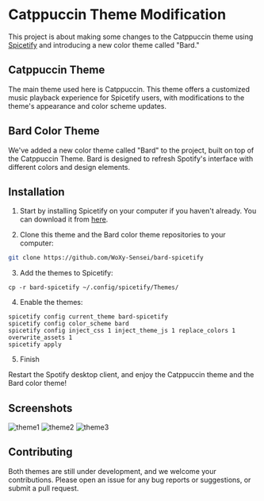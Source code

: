 # Catppuccin Theme Modification

This project is about making some changes to the Catppuccin theme using [Spicetify](https://github.com/khanhas/spicetify-cli) and introducing a new color theme called "Bard."

## Catppuccin Theme

The main theme used here is Catppuccin. This theme offers a customized music playback experience for Spicetify users, with modifications to the theme's appearance and color scheme updates.

## Bard Color Theme

We've added a new color theme called "Bard" to the project, built on top of the Catppuccin Theme. Bard is designed to refresh Spotify's interface with different colors and design elements.

## Installation

1. Start by installing Spicetify on your computer if you haven't already. You can download it from [here](https://github.com/khanhas/spicetify-cli).

2. Clone this theme and the Bard color theme repositories to your computer:

```bash
git clone https://github.com/WoXy-Sensei/bard-spicetify
```

3. Add the themes to Spicetify:

```
cp -r bard-spicetify ~/.config/spicetify/Themes/
```

4. Enable the themes:

```
spicetify config current_theme bard-spicetify
spicetify config color_scheme bard
spicetify config inject_css 1 inject_theme_js 1 replace_colors 1 overwrite_assets 1
spicetify apply
```

5. Finish

Restart the Spotify desktop client, and enjoy the Catppuccin theme and the Bard color theme!

## Screenshots
![theme1](https://i.imgur.com/ZGHkuLg_d.webp?maxwidth=1920&fidelity=grand)
![theme2](https://i.imgur.com/KWQ10GC_d.webp?maxwidth=1920&fidelity=grand)
![theme3](https://i.imgur.com/qD4pYPw_d.webp?maxwidth=1920&fidelity=grand)

## Contributing

Both themes are still under development, and we welcome your contributions. Please open an issue for any bug reports or suggestions, or submit a pull request.

